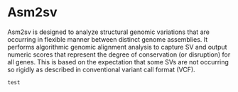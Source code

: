 # Asm2sv

Asm2sv is designed to analyze structural genomic variations that are occurring in flexible manner between distinct genome assemblies. It performs algorithmic genomic alignment analysis to capture SV and output numeric scores that represent the degree of conservation (or disruption) for all genes. This is based on the expectation that some SVs are not occurring so rigidly as described in conventional variant call format (VCF).  

```
test
```
